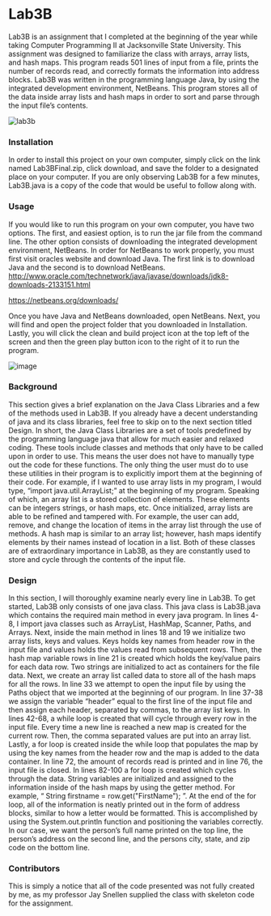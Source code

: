 # Lab3B

Lab3B is an assignment that I completed at the beginning of the year while taking Computer Programming II at Jacksonville State University. This assignment was designed to familiarize the class with arrays, array lists, and hash maps. This program reads 501 lines of input from a file, prints the number of records read, and correctly formats the information into address blocks. Lab3B was written in the programming language Java, by using the integrated development environment, NetBeans. This program stores all of the data inside array lists and hash maps in order to sort and parse through the input file’s contents. 

![lab3b](https://user-images.githubusercontent.com/44220245/47521684-41a7b900-d859-11e8-8893-238437c26259.PNG)


### **Installation**

In order to install this project on your own computer, simply click on the link named Lab3BFinal.zip, click download, and save the folder to a designated place on your computer. If you are only observing Lab3B for a few minutes, Lab3B.java is a copy of the code that would be useful to follow along with.  

### **Usage**

If you would like to run this program on your own computer, you have two options. The first, and easiest option, is to run the jar file from the command line. The other option consists of downloading the integrated development environment, NetBeans. In order for NetBeans to work properly, you must first visit oracles website and download Java. The first link is to download Java and the second is to download NetBeans.
http://www.oracle.com/technetwork/java/javase/downloads/jdk8-downloads-2133151.html

https://netbeans.org/downloads/

Once you have Java and NetBeans downloaded, open NetBeans. Next, you will find and open the project folder that you downloaded in Installation. Lastly, you will click the clean and build project icon at the top left of the screen and then the green play button icon to the right of it to run the program.

![image](https://user-images.githubusercontent.com/44220245/47520853-fee4e180-d856-11e8-9eb2-45e0e03bf872.png)

### **Background**

This section gives a brief explanation on the Java Class Libraries and a few of the methods used in Lab3B. If you already have a decent understanding of java and its class libraries, feel free to skip on to the next section titled Design. In short, the Java Class Libraries are a set of tools predefined by the programming language java that allow for much easier and relaxed coding. These tools include classes and methods that only have to be called upon in order to use. This means the user does not have to manually type out the code for these functions. The only thing the user must do to use these utilities in their program is to explicitly import them at the beginning of their code. For example, if I wanted to use array lists in my program, I would type, “import java.util.ArrayList;” at the beginning of my program. Speaking of which, an array list is a stored collection of elements. These elements can be integers strings, or hash maps, etc. Once initialized, array lists are able to be refined and tampered with. For example, the user can add, remove, and change the location of items in the array list through the use of methods. A hash map is similar to an array list; however, hash maps identify elements by their names instead of location in a list. Both of these classes are of extraordinary importance in Lab3B, as they are constantly used to store and cycle through the contents of the input file.

### **Design**

In this section, I will thoroughly examine nearly every line in Lab3B. To get started, Lab3B only consists of one java class. This java class is Lab3B.java which contains the required main method in every java program. In lines 4-8, I import java classes such as ArrayList, HashMap, Scanner, Paths, and Arrays. Next, inside the main method in lines 18 and 19 we initialize two array lists, keys and values. Keys holds key names from header row in the input file and values holds the values read from subsequent rows. Then, the hash map variable rows in line 21 is created which holds the key/value pairs for each data row. Two strings are initialized to act as containers for the file data. Next, we create an array list called data to store all of the hash maps for all the rows. In line 33 we attempt to open the input file by using the Paths object that we imported at the beginning of our program. In line 37-38 we assign the variable “header” equal to the first line of the input file and then assign each header, separated by commas, to the array list keys. In lines 42-68, a while loop is created that will cycle through every row in the input file. Every time a new line is reached a new map is created for the current row. Then, the comma separated values are put into an array list. Lastly, a for loop is created inside the while loop that populates the map by using the key names from the header row and the map is added to the data container. In line 72, the amount of records read is printed and in line 76, the input file is closed. In lines 82-100 a for loop is created which cycles through the data. String variables are initialized and assigned to the information inside of the hash maps by using the getter method. For example, “ String firstname = row.get("FirstName"); ”.  At the end of the for loop, all of the information is neatly printed out in the form of address blocks, similar to how a letter would be formatted. This is accomplished by using the System.out.println function and positioning the variables correctly. In our case, we want the person’s full name printed on the top line, the person’s address on the second line, and the persons city, state, and zip code on the bottom line.

### **Contributors**

This is simply a notice that all of the code presented was not fully created by me, as my professor Jay Snellen supplied the class with skeleton code for the assignment.
